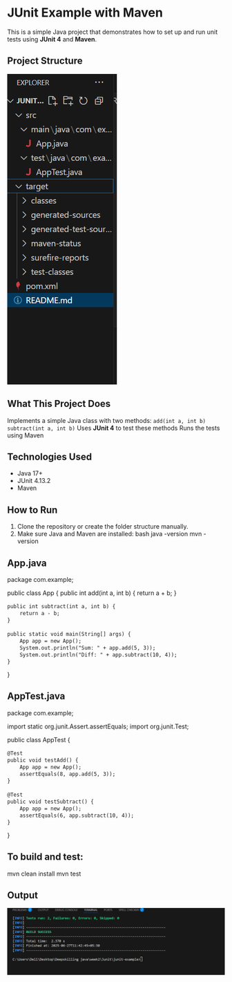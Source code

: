 # JUnit Example with Maven

This is a simple Java project that demonstrates how to set up and run unit tests using **JUnit 4** and **Maven**.



## Project Structure
![Structure](./structure.png)





## What This Project Does

 Implements a simple Java class with two methods:
  `add(int a, int b)`
 `subtract(int a, int b)`
 Uses **JUnit 4** to test these methods
 Runs the tests using Maven



##  Technologies Used

- Java 17+
- JUnit 4.13.2
- Maven



##  How to Run

1. Clone the repository or create the folder structure manually.
2. Make sure Java and Maven are installed:
   bash
   java -version
   mvn -version



## App.java
package com.example;

public class App {
    public int add(int a, int b) {
        return a + b;
    }

    public int subtract(int a, int b) {
        return a - b;
    }

    public static void main(String[] args) {
        App app = new App();
        System.out.println("Sum: " + app.add(5, 3));
        System.out.println("Diff: " + app.subtract(10, 4));
    }
}


## AppTest.java

package com.example;

import static org.junit.Assert.assertEquals;
import org.junit.Test;

public class AppTest {

    @Test
    public void testAdd() {
        App app = new App();
        assertEquals(8, app.add(5, 3));
    }

    @Test
    public void testSubtract() {
        App app = new App();
        assertEquals(6, app.subtract(10, 4));
    }
}


## To build and test:
mvn clean install
mvn test


## Output
![Output](./output.png)